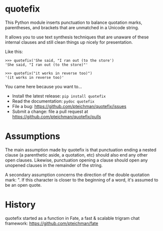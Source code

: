 quotefix
========

This Python module inserts punctuation to balance quotation marks,
parentheses, and brackets that are unmatched in a Unicode string.

It allows you to use text synthesis techniques that are unaware of
these internal clauses and still clean things up nicely for
presentation.

Like this:

    >>> quotefix('She said, "I ran out (to the store')
    'She said, "I ran out (to the store)"'
    
    >>> quotefix("it works in reverse too)")
    '(it works in reverse too)'

You came here because you want to...

* Install the latest release: `pip install quotefix`
* Read the documentation: `pydoc quotefix`
* File a bug: https://github.com/pteichman/quotefix/issues
* Submit a change: file a pull request at https://github.com/pteichman/quotefix/pulls

Assumptions
===========

The main assumption made by quotefix is that punctuation ending a
nested clause (a parenthetic aside, a quotation, etc) should also end
any other open clauses. Likewise, punctuation opening a clause should
open any unopened clauses in the remainder of the string.

A secondary assumption concerns the direction of the double quotation
mark: ". If this character is closer to the beginning of a word, it's
assumed to be an open quote.

History
=======

quotefix started as a function in Fate, a fast & scalable trigram chat
framework: https://github.com/pteichman/fate
